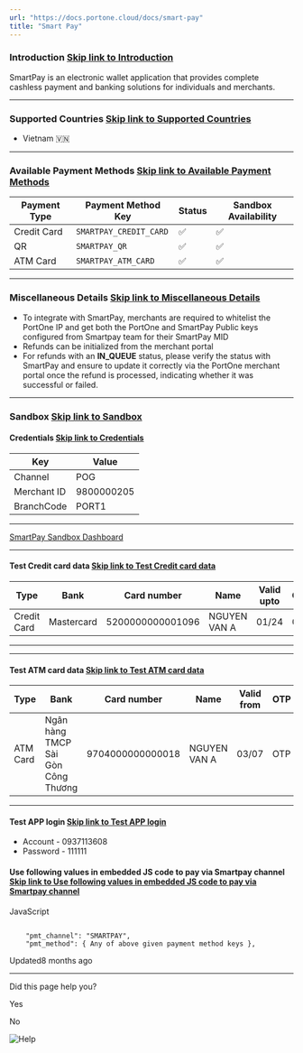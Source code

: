 ```yaml
---
url: "https://docs.portone.cloud/docs/smart-pay"
title: "Smart Pay"
---
```


### Introduction   [Skip link to Introduction](https://docs.portone.cloud/docs/smart-pay\#introduction)

SmartPay is an electronic wallet application that provides complete cashless payment and banking solutions for individuals and merchants.

* * *

### Supported Countries   [Skip link to Supported Countries](https://docs.portone.cloud/docs/smart-pay\#supported-countries)

- Vietnam 🇻🇳

* * *

### Available Payment Methods   [Skip link to Available Payment Methods](https://docs.portone.cloud/docs/smart-pay\#available-payment-methods)

| Payment Type | Payment Method Key | Status | Sandbox Availability |
| --- | --- | --- | --- |
| Credit Card | `SMARTPAY_CREDIT_CARD` | ✅ | ✅ |
| QR | `SMARTPAY_QR` | ✅ | ✅ |
| ATM Card | `SMARTPAY_ATM_CARD` | ✅ | ✅ |

* * *

### Miscellaneous Details   [Skip link to Miscellaneous Details](https://docs.portone.cloud/docs/smart-pay\#miscellaneous-details)

- To integrate with SmartPay, merchants are required to whitelist the PortOne IP and get both the PortOne and SmartPay Public keys configured from Smartpay team for their SmartPay MID
- Refunds can be initialized from the merchant portal
- For refunds with an **IN\_QUEUE** status, please verify the status with SmartPay and ensure to update it correctly via the PortOne merchant portal once the refund is processed, indicating whether it was successful or failed.

* * *

### Sandbox   [Skip link to Sandbox](https://docs.portone.cloud/docs/smart-pay\#sandbox)

#### Credentials   [Skip link to Credentials](https://docs.portone.cloud/docs/smart-pay\#credentials)

| Key | Value |
| --- | --- |
| Channel | POG |
| Merchant ID | 9800000205 |
| BranchCode | PORT1 |

* * *

[SmartPay Sandbox Dashboard](https://sb-mops.paysmart.com.vn/user/login)

* * *

#### Test Credit card data   [Skip link to Test Credit card data](https://docs.portone.cloud/docs/smart-pay\#test-credit-card-data)

| Type | Bank | Card number | Name | Valid upto | CVV | OTP |
| --- | --- | --- | --- | --- | --- | --- |
| Credit Card | Mastercard | 5200000000001096 | NGUYEN VAN A | 01/24 | 001 | 1234 |

* * *

* * *

#### Test ATM card data   [Skip link to Test ATM card data](https://docs.portone.cloud/docs/smart-pay\#test-atm-card-data)

| Type | Bank | Card number | Name | Valid from | OTP |
| --- | --- | --- | --- | --- | --- |
| ATM Card | Ngân hàng TMCP Sài Gòn Công Thương | 9704000000000018 | NGUYEN VAN A | 03/07 | OTP |

* * *

#### Test APP login   [Skip link to Test APP login](https://docs.portone.cloud/docs/smart-pay\#test-app-login)

- Account - 0937113608
- Password - 111111

#### Use following values in embedded JS code to pay via Smartpay channel   [Skip link to Use following values in embedded JS code to pay via Smartpay channel](https://docs.portone.cloud/docs/smart-pay\#use-following-values-in-embedded-js-code-to-pay-via-smartpay-channel)

JavaScript

```rdmd-code lang-javascript theme-light

    "pmt_channel": "SMARTPAY",
    "pmt_method": { Any of above given payment method keys },

```

Updated8 months ago

* * *

Did this page help you?

Yes

No

![Help](https://cdn.jsdelivr.net/gh/iamport-intl/portone-devx-chatbot-widget@production/public/chat-intro1.svg)